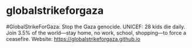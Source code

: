# globalstrikeforgaza
#GlobalStrikeForGaza: Stop the Gaza genocide. UNICEF: 28 kids die daily. Join 3.5% of the world—stay home, no work, school, shopping—to force a ceasefire. Website: https://globalstrikeforgaza.github.io

